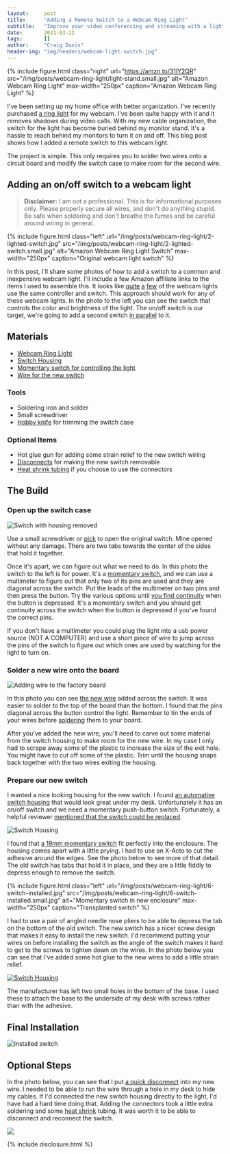 ```yaml
---
layout:     post
title:      "Adding a Remote Switch to a Webcam Ring Light"
subtitle:   "Improve your video conferencing and streaming with a light switch"
date:       2021-03-22
tags:       []
author:     "Craig Davis"
header-img: "img/headers/webcam-light-switch.jpg"
---
```


{% include figure.html
    class="right"
    url="https://amzn.to/31lY2QR"
    src="/img/posts/webcam-ring-light/light-stand.small.jpg"
    alt="Amazon Webcam Ring Light"
    max-width="250px"
    caption="Amazon Webcam Ring Light"
%}

I've been setting up my home office with better organization. I've recently purchased [a ring light][ring-light] for my webcam. I've been quite happy with it and it removes shadows during video calls. With my new cable organization, the switch for the light has become buried behind my monitor stand. It's a hassle to reach behind my monitors to turn it on and off. This blog post shows how I added a remote switch to this webcam light.

The project is simple. This only requires you to solder two wires onto a circuit board and modify the switch case to make room for the second wire.

## Adding an on/off switch to a webcam light


> __Disclaimer:__ I am not a professional. This is for informational purposes only.
> Please properly secure all wires, and don't do anything stupid. Be safe when soldering and don't breathe the fumes and be careful around wiring in general.


{% include figure.html
    class="left"
    url="/img/posts/webcam-ring-light/2-lighted-switch.jpg"
    src="/img/posts/webcam-ring-light/2-lighted-switch.small.jpg"
    alt="Amazon Webcam Ring Light Switch"
    max-width="250px"
    caption="Original webcam light switch"
%}

In this post, I'll share some photos of how to add a switch to a common and inexpensive webcam light. I'll include a few Amazon affiliate links to the items I used to assemble this. It looks like [quite](https://amzn.to/318ODf1) [a](https://amzn.to/3d0Q4Sn) [few](https://amzn.to/31aJ53R) of the webcam lights use the same controller and switch. This approach should work for any of these webcam lights. In the photo to the left you can see the switch that controls the color and brightness of the light. The on/off switch is our target, we're going to add a second switch [in parallel](https://www.dummies.com/programming/electronics/diy-projects/electronics-projects-how-to-build-series-and-parallel-switched-circuits/#:~:text=When%20switches%20are%20wired%20in,circuit%20from%20two%20different%20locations) to it.

## Materials

* [Webcam Ring Light][ring-light]
* [Switch Housing][housing]
* [Momentary switch for controlling the light][switch]
* [Wire for the new switch][wire]

### Tools

* Soldering iron and solder
* Small screwdriver
* [Hobby knife][knife] for trimming the switch case

### Optional Items

* Hot glue gun for adding some strain relief to the new switch wiring
* [Disconnects][connectors] for making the new switch removable
* [Heat shrink tubing][heat-shrink] if you choose to use the connectors


## The Build

### Open up the switch case
![Switch with housing removed](/img/posts/webcam-ring-light/3-circuit-board.small.jpg)

Use a small screwdriver or [pick][pick-set] to open the original switch. Mine opened without any damage. There are two tabs towards the center of the sides that hold it together.

Once it's apart, we can figure out what we need to do. In this photo the switch to the left is for power. It's a [momentary switch][momentary-switch], and we can use a multimeter to figure out that only two of its pins are used and they are diagonal across the switch. Put the leads of the multimeter on two pins and then press the button. Try the various options until [you find continuity](https://www.youtube.com/watch?v=5G622WDZaHg) when the button is depressed. It's a momentary switch and you should get continuity across the switch when the button is depressed if you've found the correct pins.

If you don't have a multimeter you could plug the light into a usb power source (NOT A COMPUTER) and use a short piece of wire to jump across the pins of the switch to figure out which ones are used by watching for the light to turn on.


### Solder a new wire onto the board
![Adding wire to the factory board](/img/posts/webcam-ring-light/4-soldered-wires.small.jpg)

In this photo you can see [the new wire][wire] added across the switch. It was easier to solder to the top of the board than the bottom. I found that the pins diagonal across the button control the light. Remember to tin the ends of your wires before [soldering](https://www.makerspaces.com/how-to-solder/) them to your board.

After you've added the new wire, you'll need to carve out some material from the switch housing to make room for the new wire. In my case I only had to scrape away some of the plastic to increase the size of the exit hole. You might have to cut off some of the plastic. Trim until the housing snaps back together with the two wires exiting the housing. 


### Prepare our new switch

I wanted a nice looking housing for the new switch. I found [an automative switch housing][housing] that would look great under my desk. Unfortunately it has an on/off switch and we need a momentary push-button switch. Fortunately, a helpful reviewer [mentioned that the switch could be replaced](https://www.amazon.com/gp/customer-reviews/R3P0TLSFIKDA57/ref=cm_cr_dp_d_rvw_ttl). 


![Switch Housing](/img/posts/webcam-ring-light/5-switch-housing.small.jpg)


I found that [a 19mm momentary switch][switch] fit perfectly into the enclosure. The housing comes apart with a little prying. I had to use an X-Acto to cut the adhesive around the edges.  See the photo below to see more of that detail. The old switch has tabs that hold it in place, and they are a little fiddly to depress enough to remove the switch. 

{% include figure.html
    class="left"
    url="/img/posts/webcam-ring-light/6-switch-installed.jpg"
    src="/img/posts/webcam-ring-light/6-switch-installed.small.jpg"
    alt="Momentary switch in new enclosure"
    max-width="250px"
    caption="Transplanted switch"
%}

I had to use a pair of angled needle nose pliers to be able to depress the tab on the bottom of the old switch. The new switch has a nicer screw design that makes it easy to install the new switch. I'd recommend putting your wires on before installing the switch as the angle of the switch makes it hard to get to the screws to tighten down on the wires. In the photo below you can see that I've added some hot glue to the new wires to add a little strain relief.


[![Switch Housing](/img/posts/webcam-ring-light/8-switch-glued.small.jpg)](/img/posts/webcam-ring-light/8-switch-glued.jpg)

The manufacturer has left two small holes in the bottom of the base. I used these to attach the base to the underside of my desk with screws rather than with the adhesive. 

## Final Installation

![Installed switch](/img/posts/webcam-ring-light/10-installed-switch.small.jpg)


## Optional Steps

In the photo below, you can see that I put [a quick disconnect][connectors] into my new wire. I needed to be able to run the wire through a hole in my desk to hide my cables. If I'd connected the new switch housing directly to the light, I'd have had a hard time doing that. Adding the connectors took a little extra soldering and some [heat shrink][heat-shrink] tubing. It was worth it to be able to disconnect and reconnect the switch.

![](/img/posts/webcam-ring-light/9-complete-light-with-switch.small.jpg)



{% include disclosure.html %}

[heat-shrink]: https://amzn.to/3lHEmQs
[pick-set]: https://amzn.to/2QyhWG1
[knife]: https://amzn.to/3cY8mUt
[ring-light]: https://amzn.to/31lY2QR
[switch]: https://amzn.to/397bP1M
[housing]: https://amzn.to/3f4JMDQ
[wire]: https://amzn.to/3rckQNa
[connectors]: https://amzn.to/2PntQ56

[momentary-switch]: https://en.wikipedia.org/wiki/Push_switch